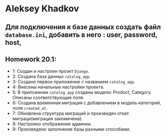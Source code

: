 # Aleksey Khadkov

## Для подключения к базе данных создать файл `database.ini`, добавить в него : user, password, host,

## Homework 20.1:

- 1: Создан и настроен проэкт `Django`.
- 2: Создана база данных `catalog_app`.
- 3: Создано первое приложение с названием `catalog_app`.
- 4: Внесены начальные настройки проекта.
- 5: В приложении `catalog_app` созданы модели: Product, Category. Описаны соответствующие поля.
- 6: Создана временная миграция с добавлением в модель категорий, поля `created_at`.
- 7: Обновлена структура миграций и произведен откат миграци(миграция закомичена).
- 8: Настроено отображение админки.
- 9: Произведено заполнение базы разными способами.
